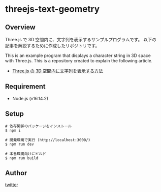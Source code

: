 # threejs-text-geometry

## Overview

Three.js で 3D 空間内に、文字列を表示するサンプルプログラムです。
以下の記事を解説するために作成したリポジトリです。

This is an example program that displays a character string in 3D space with Three.js.
This is a repository created to explain the following article.

- [Three.js の 3D 空間内に文字列を表示する方法](https://std9.jp/articles/01g1d4zwvssa4bwxpba4cgppsk/)

## Requirement

- Node.js (v16.14.2)

## Setup

```shell
# 依存関係のパッケージをインストール
$ npm i

# 開発環境で実行 (http://localhost:3000/)
$ npm run dev

# 本番環境向けにビルド
$ npm run build
```

## Author

[twitter](https://twitter.com/hikaru_firecamp)
